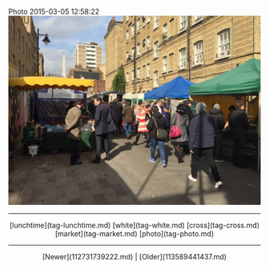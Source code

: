 <!--
title: Photo 2015-03-05 12
date: 2020-06-28T14:38:48.383Z
tags: lunchtime, white, cross, market, photo
-->

Photo 2015-03-05 12:58:22
![](112780370202-0.jpg)

<!--BOTTOM-POST-NAVIGATION-->
---

<center>[lunchtime](tag-lunchtime.md) [white](tag-white.md) [cross](tag-cross.md) [market](tag-market.md) [photo](tag-photo.md)</center>

---

<center>[Newer](112731739222.md) | [Older](113589441437.md)</center>
